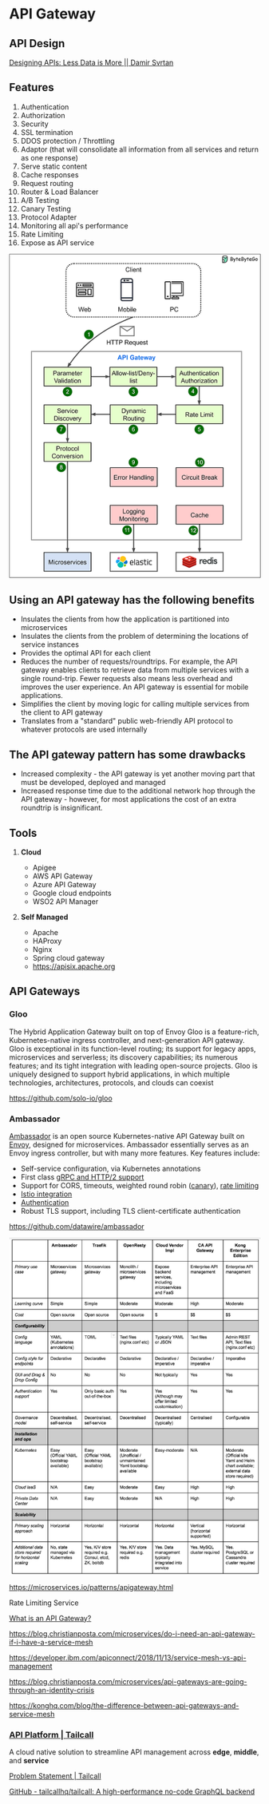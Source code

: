 # API Gateway

## API Design

[Designing APIs: Less Data is More || Damir Svrtan](https://www.youtube.com/watch?v=DC9032_nkyc)

## Features

1. Authentication
2. Authorization
3. Security
4. SSL termination
5. DDOS protection / Throttling
6. Adaptor (that will consolidate all information from all services and return as one response)
7. Serve static content
8. Cache responses
9. Request routing
10. Router & Load Balancer
11. A/B Testing
12. Canary Testing
13. Protocol Adapter
14. Monitoring all api's performance
15. Rate Limiting
16. Expose as API service

![api-gateway](../../media/Pasted%20image%2020231224193859.png)

## Using an API gateway has the following benefits

- Insulates the clients from how the application is partitioned into microservices
- Insulates the clients from the problem of determining the locations of service instances
- Provides the optimal API for each client
- Reduces the number of requests/roundtrips. For example, the API gateway enables clients to retrieve data from multiple services with a single round-trip. Fewer requests also means less overhead and improves the user experience. An API gateway is essential for mobile applications.
- Simplifies the client by moving logic for calling multiple services from the client to API gateway
- Translates from a "standard" public web-friendly API protocol to whatever protocols are used internally

## The API gateway pattern has some drawbacks

- Increased complexity - the API gateway is yet another moving part that must be developed, deployed and managed
- Increased response time due to the additional network hop through the API gateway - however, for most applications the cost of an extra roundtrip is insignificant.

## Tools

1. **Cloud**

   - Apigee
   - AWS API Gateway
   - Azure API Gateway
   - Google cloud endpoints
   - WSO2 API Manager

2. **Self Managed**

   - Apache
   - HAProxy
   - Nginx
   - Spring cloud gateway
   - https://apisix.apache.org

## API Gateways

### Gloo

The Hybrid Application Gateway built on top of Envoy
Gloo is a feature-rich, Kubernetes-native ingress controller, and next-generation API gateway. Gloo is exceptional in its function-level routing; its support for legacy apps, microservices and serverless; its discovery capabilities; its numerous features; and its tight integration with leading open-source projects. Gloo is uniquely designed to support hybrid applications, in which multiple technologies, architectures, protocols, and clouds can coexist

https://github.com/solo-io/gloo

### Ambassador

[Ambassador](https://www.getambassador.io/) is an open source Kubernetes-native API Gateway built on [Envoy](https://www.envoyproxy.io/), designed for microservices. Ambassador essentially serves as an Envoy ingress controller, but with many more features.
Key features include:

- Self-service configuration, via Kubernetes annotations
- First class [gRPC and HTTP/2 support](https://www.getambassador.io/user-guide/grpc)
- Support for CORS, timeouts, weighted round robin ([canary](https://www.getambassador.io/reference/canary)), [rate limiting](https://www.getambassador.io/reference/services/rate-limit-service)
- [Istio integration](https://www.getambassador.io/user-guide/with-istio)
- [Authentication](https://www.getambassador.io/reference/services/auth-service)
- Robust TLS support, including TLS client-certificate authentication

https://github.com/datawire/ambassador

![image](../../media/API-Gateway-image1.jpg)

https://microservices.io/patterns/apigateway.html

Rate Limiting Service

[What is an API Gateway?](https://www.youtube.com/watch?v=vHQqQBYJtLI)

https://blog.christianposta.com/microservices/do-i-need-an-api-gateway-if-i-have-a-service-mesh

https://developer.ibm.com/apiconnect/2018/11/13/service-mesh-vs-api-management

https://blog.christianposta.com/microservices/api-gateways-are-going-through-an-identity-crisis

https://konghq.com/blog/the-difference-between-api-gateways-and-service-mesh

### [API Platform | Tailcall](https://tailcall.run/)

A cloud native solution to streamline API management across **edge**, **middle**, and **service**

[Problem Statement | Tailcall](https://tailcall.run/docs/)

[GitHub - tailcallhq/tailcall: A high-performance no-code GraphQL backend](https://github.com/tailcallhq/tailcall)
